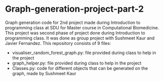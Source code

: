 # Graph-generation-project-part-2
Graph generation code for 2nd project made during Introduction to programming class at SDU for Master course in Computational Biomedicine.
This project was second phase of project done during Introduction to programming class. It was done as group project with Sushmeet Kaur and Javier Fernandez. 
This repository consists of 9 files: 
- visualiser_random_forest_graph.py: file provided during class to help in the project
- graph_helper.py: file provided during class to help in the project
- Classes.py: code for different objects that can be generated on the graph, made by Sushmeet Kaur

